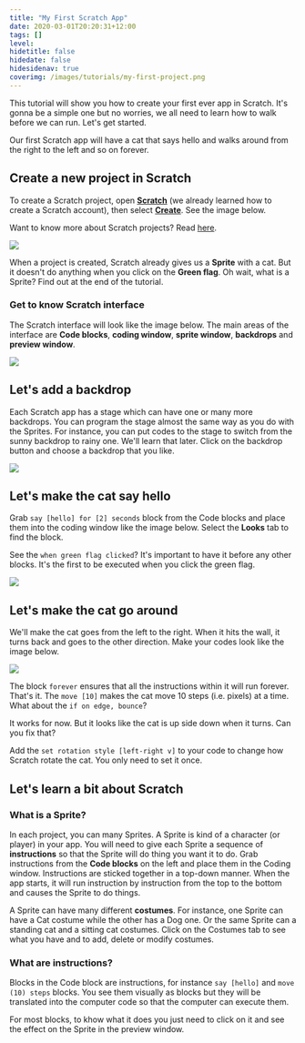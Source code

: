 ```yaml
---
title: "My First Scratch App"
date: 2020-03-01T20:20:31+12:00
tags: []
level: 
hidetitle: false
hidedate: false
hidesidenav: true
coverimg: /images/tutorials/my-first-project.png
---
```


This tutorial will show you how to create your first ever app in Scratch. It's gonna be a simple one but no worries, we all need to learn how to walk before we can run. Let's get started.

<!-- more -->

Our first Scratch app will have a cat that says hello and walks around from the right to the left and so on forever.

## Create a new project in Scratch

To create a Scratch project, open [**Scratch**](https://scratch.mit.edu) (we already learned how to create a Scratch account), then select [**Create**](https://scratch.mit.edu/projects/editor/). See the image below.


Want to know more about Scratch projects? Read [here](https://en.scratch-wiki.info/wiki/Project).

![](/images/tutorials/1.png)

When a project is created, Scratch already gives us a **Sprite** with a cat. But it doesn't do anything when you click on the **Green flag**. Oh wait, what is a Sprite? Find out at the end of the tutorial.

### Get to know Scratch interface
The Scratch interface will look like the image below. The main areas of the interface are **Code blocks**, **coding window**, **sprite window**, **backdrops** and **preview window**.

![](/images/tutorials/2.png)

## Let's add a backdrop

Each Scratch app has a stage which can have one or many more backdrops. You can program the stage almost the same way as 
you do with the Sprites. 
For instance, you can put codes to the stage to switch from the sunny backdrop to rainy one. We'll learn that later.
Click on the backdrop button and choose a backdrop that you like.

![](/images/tutorials/3.png)


## Let's make the cat say hello

Grab `say [hello] for [2] seconds` block from the Code blocks and place them into the coding window like the image below. Select the **Looks** tab to find the block.

See the `when green flag clicked`? It's important to have it before any other blocks. It's the first to be executed when you click the green flag.

![](/images/tutorials/4.png)

## Let's make the cat go around

We'll make the cat goes from the left to the right. When it hits the wall, it turns back and goes to the other direction.
Make your codes look like the image below.

![](/images/tutorials/5.png)

The block `forever` ensures that all the instructions within it will run forever. That's it. The `move [10]` makes the cat move 10 steps (i.e. pixels) at a time. What about the `if on edge, bounce`?

It works for now. But it looks like the cat is up side down when it turns. Can you fix that?

Add the `set rotation style [left-right v]` to your code to change how Scratch rotate the cat. You only need to set it once.

## Let's learn a bit about Scratch

### What is a Sprite?

In each project, you can many Sprites. A Sprite is kind of a character (or player) in your app. You will need to give each Sprite a sequence of **instructions** so that the Sprite will do thing you want it to do. Grab instructions from the **Code blocks** on the left and place them in the Coding window. Instructions are sticked together in a top-down manner. When the app starts, it will run instruction by instruction from the top to the bottom and causes the Sprite to do things.

A Sprite can have many different **costumes**. For instance, one Sprite can have a Cat costume while the other has a Dog one. Or the same Sprite can a standing cat and a sitting cat costumes. Click on the Costumes tab to see what you have and to add, delete or modify costumes.

### What are instructions?

Blocks in the Code block are instructions, for instance `say [hello]` and `move (10) steps` blocks. You see them visually as blocks but they will be translated into the computer code so that the computer can execute them.

For most blocks, to khow what it does you just need to click on it and see the effect on the Sprite in the preview window.
